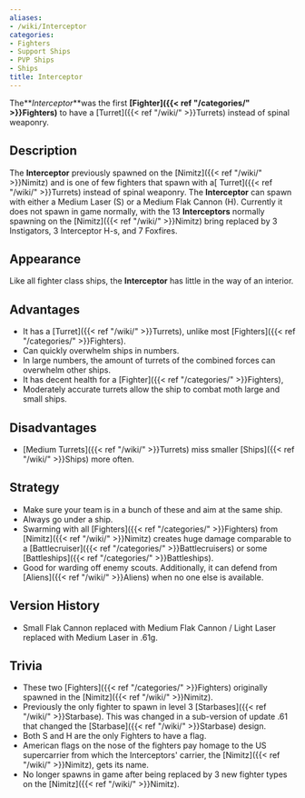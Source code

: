 ```yaml
---
aliases:
- /wiki/Interceptor
categories:
- Fighters
- Support Ships
- PVP Ships
- Ships
title: Interceptor
---
```


The**_Interceptor_**was the first **[Fighter]({{< ref "/categories/" >}}Fighters)** to have a [Turret]({{< ref "/wiki/" >}}Turrets) instead of spinal weaponry.

## Description

The **Interceptor** previously spawned on the [Nimitz]({{< ref "/wiki/" >}}Nimitz) and is one of few fighters that spawn with a[ Turret]({{< ref "/wiki/" >}}Turrets) instead of spinal weaponry. The **Interceptor** can spawn with either a Medium Laser (S) or a Medium Flak Cannon (H). Currently it does not spawn in game normally, with the 13 **Interceptors** normally spawning on the [Nimitz]({{< ref "/wiki/" >}}Nimitz) bring replaced by 3 Instigators, 3 Interceptor H-s, and 7 Foxfires.

## Appearance

Like all fighter class ships, the **Interceptor** has little in the way of an interior.

## Advantages

- It has a [Turret]({{< ref "/wiki/" >}}Turrets), unlike most [Fighters]({{< ref "/categories/" >}}Fighters).
- Can quickly overwhelm ships in numbers.
- In large numbers, the amount of turrets of the combined forces can overwhelm other ships.
- It has decent health for a [Fighter]({{< ref "/categories/" >}}Fighters),
- Moderately accurate turrets allow the ship to combat moth large and small ships.

## Disadvantages

- [Medium Turrets]({{< ref "/wiki/" >}}Turrets) miss smaller [Ships]({{< ref "/wiki/" >}}Ships) more often.

## Strategy

- Make sure your team is in a bunch of these and aim at the same ship.
- Always go under a ship.
- Swarming with all [Fighters]({{< ref "/categories/" >}}Fighters) from [Nimitz]({{< ref "/wiki/" >}}Nimitz) creates huge damage comparable to a [Battlecruiser]({{< ref "/categories/" >}}Battlecruisers) or some [Battleships]({{< ref "/categories/" >}}Battleships).
- Good for warding off enemy scouts. Additionally, it can defend from [Aliens]({{< ref "/wiki/" >}}Aliens) when no one else is available.

## Version History 

- Small Flak Cannon replaced with Medium Flak Cannon / Light Laser replaced with Medium Laser in .61g.

## Trivia

- These two [Fighters]({{< ref "/categories/" >}}Fighters) originally spawned in the [Nimitz]({{< ref "/wiki/" >}}Nimitz).
- Previously the only fighter to spawn in level 3 [Starbases]({{< ref "/wiki/" >}}Starbase). This was changed in a sub-version of update .61 that changed the [Starbase]({{< ref "/wiki/" >}}Starbase) design.
- Both S and H are the only Fighters to have a flag.
- American flags on the nose of the fighters pay homage to the US supercarrier from which the Interceptors' carrier, the [Nimitz]({{< ref "/wiki/" >}}Nimitz), gets its name.
- No longer spawns in game after being replaced by 3 new fighter types on the [Nimitz]({{< ref "/wiki/" >}}Nimitz).